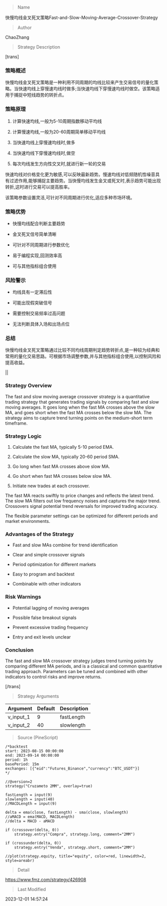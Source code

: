 
> Name

快慢均线金叉死叉策略Fast-and-Slow-Moving-Average-Crossover-Strategy

> Author

ChaoZhang

> Strategy Description



[trans]  

### 策略概述

快慢均线金叉死叉策略是一种利用不同周期的均线比较来产生交易信号的量化策略。当快速均线上穿慢速均线时做多;当快速均线下穿慢速均线时做空。该策略适用于捕捉中短线趋势的转折点。

### 策略原理  

1. 计算快速均线,一般为5-10周期指数移动平均线

2. 计算慢速均线,一般为20-60周期简单移动平均线

3. 当快速均线上穿慢速均线时,做多

4. 当快速均线下穿慢速均线时,做空

5. 每次均线发生方向性交叉时,就进行新一轮的交易

快速均线对价格变化更为敏感,可以反映最新趋势。慢速均线对低频随机性噪音具有过滤作用,能够捕捉主要趋势。当快慢均线发生金叉或死叉时,表示趋势可能出现转折,这时进行交易可以提高胜率。

该策略参数设置灵活,可针对不同周期进行优化,适应多种市场环境。

### 策略优势  

- 快慢均线配合判断主要趋势

- 金叉死叉信号简单清晰 

- 可针对不同周期进行参数优化

- 易于编程实现,回测效率高

- 可与其他指标组合使用

### 风险警示

- 均线具有一定滞后性

- 可能出现假突破信号

- 需要控制交易频率过高问题

- 无法判断具体入场和出场点位

### 总结

快慢均线金叉死叉策略通过比较不同均线周期判定趋势转折点,是一种较为经典和常用的量化交易思路。可根据市场调整参数,并与其他指标组合使用,以控制风险和提高收益。

||
### Strategy Overview

The fast and slow moving average crossover strategy is a quantitative trading strategy that generates trading signals by comparing fast and slow moving averages. It goes long when the fast MA crosses above the slow MA, and goes short when the fast MA crosses below the slow MA. The strategy aims to capture trend turning points on the medium-short term timeframe.

### Strategy Logic

1. Calculate the fast MA, typically 5-10 period EMA. 

2. Calculate the slow MA, typically 20-60 period SMA.

3. Go long when fast MA crosses above slow MA. 

4. Go short when fast MA crosses below slow MA.

5. Initiate new trades at each crossover.

The fast MA reacts swiftly to price changes and reflects the latest trend. The slow MA filters out low frequency noises and captures the major trend. Crossovers signal potential trend reversals for improved trading accuracy.

The flexible parameter settings can be optimized for different periods and market environments. 

### Advantages of the Strategy

- Fast and slow MAs combine for trend identification

- Clear and simple crossover signals

- Period optimization for different markets

- Easy to program and backtest

- Combinable with other indicators 

### Risk Warnings  

- Potential lagging of moving averages

- Possible false breakout signals 

- Prevent excessive trading frequency

- Entry and exit levels unclear

### Conclusion

The fast and slow MA crossover strategy judges trend turning points by comparing different MA periods, and is a classical and common quantitative trading approach. Parameters can be tuned and combined with other indicators to control risks and improve returns.

[/trans]

> Strategy Arguments



|Argument|Default|Description|
|----|----|----|
|v_input_1|9|fastLength|
|v_input_2|40|slowlength|


> Source (PineScript)

``` pinescript
/*backtest
start: 2023-08-15 00:00:00
end: 2023-09-14 00:00:00
period: 1h
basePeriod: 15m
exchanges: [{"eid":"Futures_Binance","currency":"BTC_USDT"}]
*/

//@version=2
strategy("Cruzameto 2MM", overlay=true)

fastLength = input(9)
slowlength = input(40)
//MACDLength = input(9)

delta = ema(close, fastLength) - sma(close, slowlength)
//aMACD = ema(MACD, MACDLength)
//delta = MACD - aMACD

if (crossover(delta, 0))
    strategy.entry("Compra", strategy.long, comment="2MM")

if (crossunder(delta, 0))
    strategy.entry("Venda", strategy.short, comment="2MM")

//plot(strategy.equity, title="equity", color=red, linewidth=2, style=areabr)
```

> Detail

https://www.fmz.com/strategy/426908

> Last Modified

2023-12-01 14:57:24
